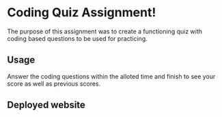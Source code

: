 # Coding Quiz Assignment!

 The purpose of this assignment was to create a functioning quiz with coding based questions to be used for practicing.

## Usage

Answer the coding questions within the alloted time and finish to see your score as well as previous scores.

## Deployed website 






